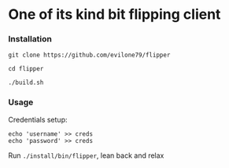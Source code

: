 # One of its kind bit flipping client

### Installation

```
git clone https://github.com/evilone79/flipper

cd flipper

./build.sh
```

### Usage

Credentials setup:
```
echo 'username' >> creds
echo 'password' >> creds
```
Run `./install/bin/flipper`, lean back and relax
